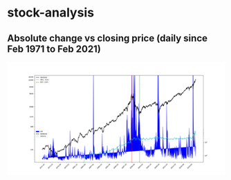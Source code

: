 # stock-analysis

## Absolute change vs closing price (daily since Feb 1971 to Feb 2021)
<img
src="long-trend/graphs/final_1.png"
raw=true
alt="Subject Pronouns"
style="margin-right: 10px;"
/>
